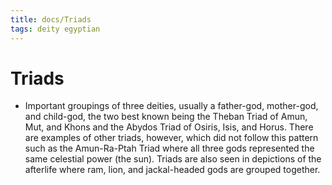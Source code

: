```yaml
---
title: docs/Triads
tags: deity egyptian
---
```


# Triads
- Important groupings of three deities, usually a father-god, mother-god, and child-god, the two best known being the Theban Triad of Amun, Mut, and Khons and the Abydos Triad of Osiris, Isis, and Horus. There are examples of other triads, however, which did not follow this pattern such as the Amun-Ra-Ptah Triad where all three gods represented the same celestial power (the sun). Triads are also seen in depictions of the afterlife where ram, lion, and jackal-headed gods are grouped together.